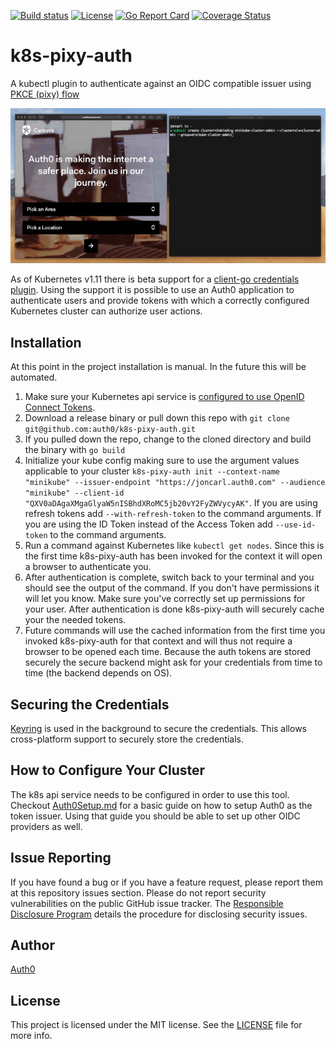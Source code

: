 [![Build status][travisci-image]][travisci-url]
[![License][license-image]][license-url]
[![Go Report Card][go-report-card-image]][go-report-card-url]
[![Coverage Status][coveralls-image]][coveralls-url]

# k8s-pixy-auth
A kubectl plugin to authenticate against an OIDC compatible issuer using [PKCE (pixy) flow](https://auth0.com/docs/integrations/using-auth0-to-secure-a-cli)

![demo](docs/images/k8s-pixy-auth.gif)

As of Kubernetes v1.11 there is beta support for a [client-go credentials plugin](https://kubernetes.io/docs/reference/access-authn-authz/authentication/#client-go-credential-plugins). Using the support it is possible to use an Auth0 application to authenticate users and provide tokens with which a correctly configured Kubernetes cluster can authorize user actions.

## Installation
At this point in the project installation is manual. In the future this will be automated.
1. Make sure your Kubernetes api service is [configured to use OpenID Connect Tokens](https://kubernetes.io/docs/reference/access-authn-authz/authentication/#configuring-the-api-server).
2. Download a release binary or pull down this repo with `git clone git@github.com:auth0/k8s-pixy-auth.git`
3. If you pulled down the repo, change to the cloned directory and build the binary with `go build`
4. Initialize your kube config making sure to use the argument values applicable to your cluster `k8s-pixy-auth init --context-name "minikube" --issuer-endpoint "https://joncarl.auth0.com" --audience "minikube" --client-id "QXV0aDAgaXMgaGlyaW5nISBhdXRoMC5jb20vY2FyZWVycyAK"`. If you are using refresh tokens add `--with-refresh-token` to the command arguments. If you are using the ID Token instead of the Access Token add `--use-id-token` to the command arguments.
5. Run a command against Kubernetes like `kubectl get nodes`. Since this is the first time k8s-pixy-auth has been invoked for the context it will open a browser to authenticate you. 
6. After authentication is complete, switch back to your terminal and you should see the output of the command. If you don't have permissions it will let you know. Make sure you've correctly set up permissions for your user. After authentication is done k8s-pixy-auth will securely cache your the needed tokens.
7. Future commands will use the cached information from the first time you invoked k8s-pixy-auth for that context and will thus not require a browser to be opened each time. Because the auth tokens are stored securely the secure backend might ask for your credentials from time to time (the backend depends on OS).

## Securing the Credentials
[Keyring](https://github.com/99designs/keyring) is used in the background to secure the credentials. This allows cross-platform support to securely store the credentials.

## How to Configure Your Cluster
The k8s api service needs to be configured in order to use this tool. Checkout [Auth0Setup.md](docs/Auth0Setup.md) for a basic guide on how to setup Auth0 as the token issuer. Using that guide you should be able to set up other OIDC providers as well.

## Issue Reporting
If you have found a bug or if you have a feature request, please report them at this repository issues section. Please do not report security vulnerabilities on the public GitHub issue tracker. The [Responsible Disclosure Program](https://auth0.com/whitehat) details the procedure for disclosing security issues.

## Author

[Auth0](https://auth0.com)

## License

This project is licensed under the MIT license. See the [LICENSE](LICENSE) file for more info.

[travisci-image]: https://travis-ci.org/auth0/k8s-pixy-auth.svg?branch=master
[travisci-url]: https://travis-ci.org/auth0/k8s-pixy-auth
[license-image]: https://img.shields.io/github/license/auth0/k8s-pixy-auth.svg
[license-url]: #license
[go-report-card-image]: https://goreportcard.com/badge/github.com/auth0/k8s-pixy-auth
[go-report-card-url]: https://goreportcard.com/report/github.com/auth0/k8s-pixy-auth
[coveralls-image]: https://coveralls.io/repos/github/auth0/k8s-pixy-auth/badge.svg?branch=master
[coveralls-url]: https://coveralls.io/github/auth0/k8s-pixy-auth?branch=master
